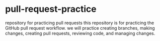# pull-request-practice
repository for practicing pull requests
this repository is for practicing the GitHub pull request workflow.
we will practice creating branches, making changes, creating pull requests, reviewing code, and managing changes.
